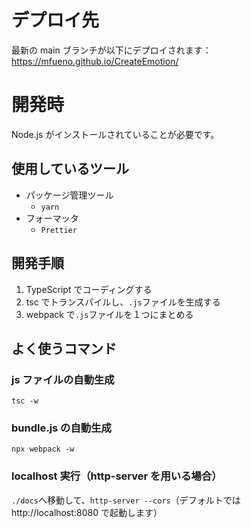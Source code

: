 # デプロイ先

最新の main ブランチが以下にデプロイされます：
https://mfueno.github.io/CreateEmotion/

# 開発時

Node.js がインストールされていることが必要です。

## 使用しているツール

- パッケージ管理ツール
  - `yarn`
- フォーマッタ
  - `Prettier`

## 開発手順

1. TypeScript でコーディングする
2. tsc でトランスパイルし、`.js`ファイルを生成する
3. webpack で`.js`ファイルを１つにまとめる

## よく使うコマンド

### js ファイルの自動生成

`tsc -w`

### bundle.js の自動生成

`npx webpack -w`

### localhost 実行（http-server を用いる場合）

`./docs`へ移動して、`http-server --cors`（デフォルトでは http://localhost:8080 で起動します）
